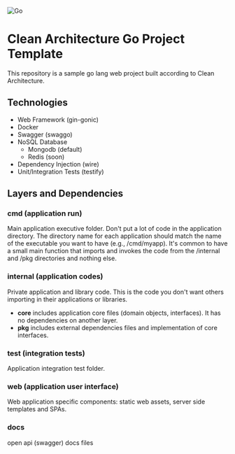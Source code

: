 ![Go](https://github.com/mecitsemerci/go-todo-app/workflows/Go/badge.svg?branch=master)

# Clean Architecture Go Project Template

This repository is a sample go lang web project built according to Clean Architecture.  

## Technologies
* Web Framework (gin-gonic)
* Docker
* Swagger (swaggo)
* NoSQL Database
    * Mongodb (default)
    * Redis (soon)
* Dependency Injection (wire)
* Unit/Integration Tests (testify)

## Layers and Dependencies

### cmd (application run)
Main application executive folder. Don't put a lot of code in the application directory.
The directory name for each application should match the name of the executable you want to have (e.g., /cmd/myapp).
It's common to have a small main function that imports and invokes the code from the /internal and /pkg directories and nothing else.

### internal (application codes)
Private application and library code. This is the code you don't want others importing in their applications or libraries.
* **core** includes application core files (domain objects, interfaces). It has no dependencies on another layer. 
* **pkg** includes external dependencies files and implementation of core interfaces.

### test (integration tests)
Application integration test folder.

### web (application user interface)
Web application specific components: static web assets, server side templates and SPAs.

### docs
open api (swagger) docs files